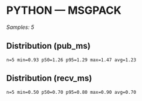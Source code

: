 # PYTHON — MSGPACK

_Samples: 5_

## Distribution (pub_ms)

```text
n=5 min=0.93 p50=1.26 p95=1.29 max=1.47 avg=1.23
```

## Distribution (recv_ms)

```text
n=5 min=0.50 p50=0.70 p95=0.80 max=0.90 avg=0.70
```